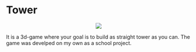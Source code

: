 # Tower

<p align="center"><img src="https://user-images.githubusercontent.com/30865555/29122035-8adefa94-7d19-11e7-9fb8-49fe61a47815.png"></p>

It is a 3d-game where your goal is to build as straight tower as you can. The game was develped on my own as a school project.
